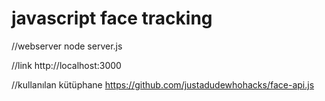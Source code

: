 # javascript face tracking 

//webserver 
node server.js

//link
http://localhost:3000


//kullanılan kütüphane 
https://github.com/justadudewhohacks/face-api.js
